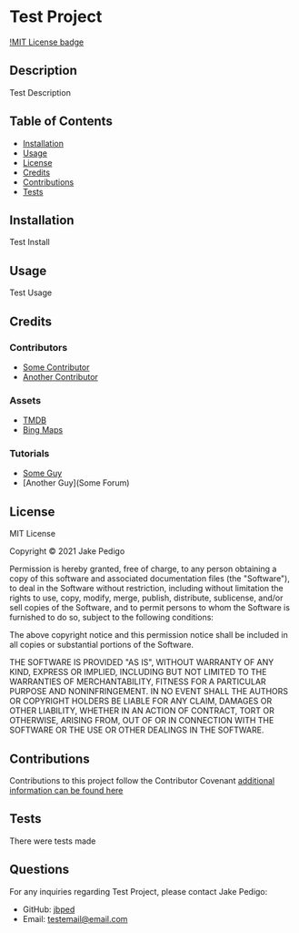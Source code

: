 
# Test Project
[!MIT License badge](https://img.shields.io/badge/license-MIT_License-green)
## Description
Test Description

## Table of Contents
* [Installation](#installation)
* [Usage](#usage)
* [License](#license)
* [Credits](#credits)
* [Contributions](#contributions)
* [Tests](#test)

## Installation
Test Install

## Usage
Test Usage

## Credits
### Contributors
* [Some Contributor](https://github.com/contributor1)
* [Another Contributor](https://github.com/contributor2)
 
### Assets
* [TMDB](api.tmdb.com)
* [Bing Maps](bing.com)
 
### Tutorials
* [Some Guy](Youtube.com)
* [Another Guy](Some Forum)
        
## License

MIT License

Copyright &copy; 2021 Jake Pedigo

Permission is hereby granted, free of charge, to any person obtaining a copy of this software and associated documentation files (the "Software"), to deal in the Software without restriction, including without limitation the rights to use, copy, modify, merge, publish, distribute, sublicense, and/or sell copies of the Software, and to permit persons to whom the Software is furnished to do so, subject to the following conditions:

The above copyright notice and this permission notice shall be included in all copies or substantial portions of the Software.

THE SOFTWARE IS PROVIDED "AS IS", WITHOUT WARRANTY OF ANY KIND, EXPRESS OR IMPLIED, INCLUDING BUT NOT LIMITED TO THE WARRANTIES OF MERCHANTABILITY, FITNESS FOR A PARTICULAR PURPOSE AND NONINFRINGEMENT. IN NO EVENT SHALL THE AUTHORS OR COPYRIGHT HOLDERS BE LIABLE FOR ANY CLAIM, DAMAGES OR OTHER LIABILITY, WHETHER IN AN ACTION OF CONTRACT, TORT OR OTHERWISE, ARISING FROM, OUT OF OR IN CONNECTION WITH THE SOFTWARE OR THE USE OR OTHER DEALINGS IN THE SOFTWARE.

## Contributions
Contributions to this project follow the Contributor Covenant [additional information can be found here](https://www.contributor-covenant.org/)

## Tests
There were tests made
        
## Questions
For any inquiries regarding Test Project, please contact Jake Pedigo:
* GitHub: [jbped](https://github.com/jbped)
* Email: <testemail@email.com>
